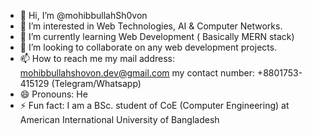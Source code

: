 - 👋 Hi, I’m @mohibbullahSh0von
- 👀 I’m interested in Web Technologies, AI & Computer Networks.
- 🌱 I’m currently learning Web Development ( Basically MERN stack)
- 💞️ I’m looking to collaborate on any web development projects.
- 📫 How to reach me 
      my mail address: mohibbullahshovon.dev@gmail.com
      my contact number: +8801753-415129 (Telegram/Whatsapp)
- 😄 Pronouns: He
- ⚡ Fun fact: I am a BSc. student of CoE (Computer Engineering) at American International University of Bangladesh

<!---
mohibbullahSh0von/mohibbullahSh0von is a ✨ special ✨ repository because its `README.md` (this file) appears on your GitHub profile.
You can click the Preview link to take a look at your changes.
--->

